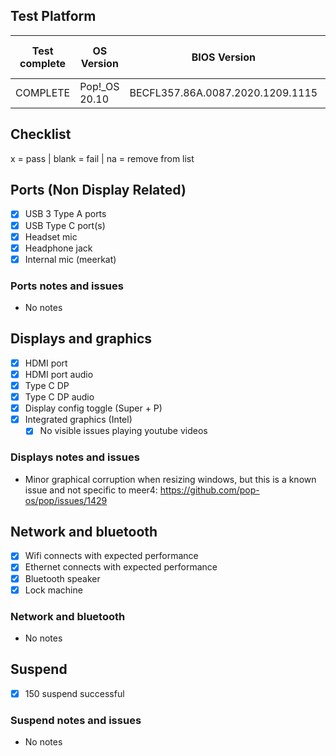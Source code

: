 ## Test Platform

| Test complete | OS Version     | BIOS Version                     | Before or after suspend |
| ------------- | -------------  | -------------------------------- | ----------------------- |
| COMPLETE      | Pop!\_OS 20.10 | BECFL357.86A.0087.2020.1209.1115 | Both                    |

## Checklist
x = pass | blank = fail | na = remove from list

## Ports (Non Display Related)

- [x] USB 3 Type A ports
- [x] USB Type C port(s)
- [x] Headset mic
- [x] Headphone jack
- [x] Internal mic (meerkat)

### Ports notes and issues

- No notes

## Displays and graphics

- [x] HDMI port
- [x] HDMI port audio
- [x] Type C DP
- [x] Type C DP audio
- [x] Display config toggle (Super + P)
- [x] Integrated graphics (Intel) 
  - [x] No visible issues playing youtube videos

### Displays notes and issues

- Minor graphical corruption when resizing windows, but this is a known issue and not specific to meer4: https://github.com/pop-os/pop/issues/1429

## Network and bluetooth

- [x] Wifi connects with expected performance
- [x] Ethernet connects with expected performance
- [x] Bluetooth speaker
- [x] Lock machine

### Network and bluetooth

- No notes

## Suspend

- [x] 150 suspend successful

### Suspend notes and issues

- No notes

